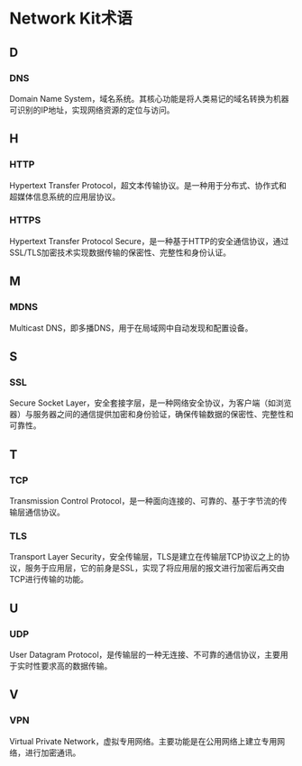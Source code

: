 # Network Kit术语
<!--Kit: Network Kit-->
<!--Subsystem: Communication-->
<!--Owner: @wmyao_mm-->
<!--Designer: @guo-min_net-->
<!--Tester: @tongxilin-->
<!--Adviser: @zhang_yixin13-->

## D

### DNS

Domain Name System，域名系统。其核心功能是将人类易记的域名转换为机器可识别的IP地址，实现网络资源的定位与访问‌。

## H

### HTTP

Hypertext Transfer Protocol，超文本传输协议。是一种用于分布式、协作式和超媒体信息系统的应用层协议。

### HTTPS

Hypertext Transfer Protocol Secure，是一种基于HTTP的安全通信协议，通过SSL/TLS加密技术实现数据传输的保密性、完整性和身份认证‌。

## M

### MDNS

Multicast DNS，即多播DNS，用于在局域网中自动发现和配置设备。

## S

### SSL

Secure Socket Layer，安全套接字层，是一种网络安全协议，为客户端（如浏览器）与服务器之间的通信提供加密和身份验证，确保传输数据的保密性、完整性和可靠性‌。

## T

### TCP

Transmission Control Protocol，是一种面向连接的、可靠的、基于字节流的传输层通信协议‌。

### TLS

Transport Layer Security，安全传输层，TLS是建立在传输层TCP协议之上的协议，服务于应用层，它的前身是SSL，实现了将应用层的报文进行加密后再交由TCP进行传输的功能。

## U

### UDP

User Datagram Protocol，是传输层的一种无连接、不可靠的通信协议，主要用于实时性要求高的数据传输‌。

## V

### VPN

Virtual Private Network，虚拟专用网络。主要功能是在公用网络上建立专用网络，进行加密通讯。‌
